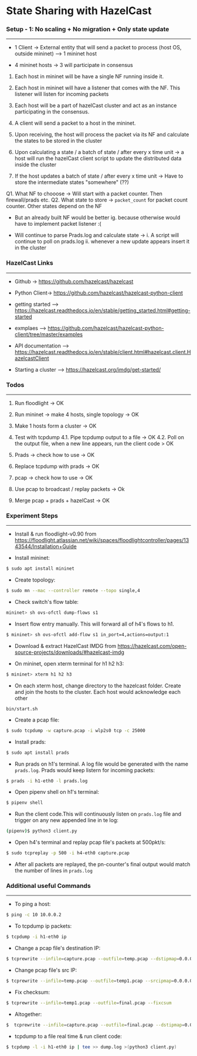 
# State Sharing with HazelCast


### Setup - 1: No scaling + No migration + Only state update
---------------------------------------------------------

- 1 Client -> External entity that will send a packet to process (host OS, outside mininet) --> 1 mininet host

- 4 mininet hosts -> 3 will participate in consensus


1. Each host in mininet will be have a single NF running inside it. 
2. Each host in mininet will have a listener that comes with the NF. This listener will listen for incoming packets
3. Each host will be a part of hazelCast cluster and act as an instance participating in the consensus.

4. A client will send a packet to a host in the mininet.
5. Upon receiving, the host will process the packet via its NF and calculate the states to be stored in the cluster
6. Upon calculating a state / a batch of state / after every x time unit -> 
	a host will run the hazelCast client script to update the distributed data inside the cluster

7. If the host updates a batch of state / after every x time unit ->
	Have to store the intermediate states "somewhere" (??)



Q1. What NF to chooose -> Will start with a packet counter. Then firewall/prads etc.
Q2. What state to store -> `packet_count` for packet count counter. Other states depend on the NF
* But an already built NF would be better ig. because otherwise would have to implement packet listener :(


* Will continue to parse Prads.log and calculate state ->
	i. A script will continue to poll on prads.log
	ii. whenever a new update appears insert it in the cluster



### HazelCast Links
-------------------

* Github -> https://github.com/hazelcast/hazelcast

* Python Client-> https://github.com/hazelcast/hazelcast-python-client

* getting started --> https://hazelcast.readthedocs.io/en/stable/getting_started.html#getting-started

* exmplaes --> https://github.com/hazelcast/hazelcast-python-client/tree/master/examples

* API documentation -->  https://hazelcast.readthedocs.io/en/stable/client.html#hazelcast.client.HazelcastClient

* Starting a cluster --> https://hazelcast.org/imdg/get-started/



### Todos
----------


1. Run floodlight -> OK
2. Run mininet -> make 4 hosts, single topology -> OK
3. Make 1 hosts form a cluster -> OK

4. Test with tcpdump
	4.1. Pipe tcpdump output to a file -> OK
	4.2. Poll on the output file, when a new line appears, run the client code > OK

5. Prads -> check how to use -> OK
6. Replace tcpdump with prads -> OK

7. pcap -> check how to use -> OK
8. Use pcap to broadcast / replay packets -> Ok

9. Merge pcap + prads + hazelCast -> OK



### Experiment Steps
--------------------

* Install & run floodlight-v0.90 from https://floodlight.atlassian.net/wiki/spaces/floodlightcontroller/pages/1343544/Installation+Guide

* Install mininet:
```bash
$ sudo apt install mininet
```

* Create topology:
```bash
$ sudo mn --mac --controller remote --topo single,4
```

* Check switch's flow table:
```bash
mininet> sh ovs-ofctl dump-flows s1
```

* Insert flow entry manually. This will forward all of h4's flows to h1.
```bash
$ mininet> sh ovs-ofctl add-flow s1 in_port=4,actions=output:1
```

* Download & extract HazelCast IMDG from https://hazelcast.com/open-source-projects/downloads/#hazelcast-imdg

* On mininet, open xterm terminal for h1 h2 h3:
```bash
$ mininet> xterm h1 h2 h3
```

* On each xterm host, change directory to the hazelcast folder. Create and join the hosts to the cluster. Each host would acknowledge each other
```
bin/start.sh
```

* Create a pcap file:
```bash
$ sudo tcpdump -w capture.pcap -i wlp2s0 tcp -c 25000
```

* Install prads:
```bash
$ sudo apt install prads
```

* Run prads on h1's terminal. A log file would be generated with the name `prads.log`. Prads would keep listern for incoming packets:
```bash
$ prads -i h1-eth0 -l prads.log
```

* Open pipenv shell on h1's terminal:
```bash
$ pipenv shell
```

* Run the client code.This will continuously listen on `prads.log` file and trigger on any new appended line in te log:
```bash
(pipenv)$ python3 client.py
```

* Open h4's terminal and replay pcap file's packets at 500pkt/s:
```bash
$ sudo tcpreplay -p 500 -i h4-eth0 capture.pcap  
```
* After all packets are replayed, the pn-counter's final output would match the number of lines in `prads.log`



### Additional useful Commands
---------------------------

* To ping a host:
```bash
$ ping -c 10 10.0.0.2
```

* To tcpdump ip packets:
```bash
$ tcpdump -i h1-eth0 ip
```

* Change a pcap file's destination IP:
```bash
$ tcprewrite --infile=capture.pcap --outfile=temp.pcap --dstipmap=0.0.0.0/0:10.0.0.1 --enet-dmac=00:00:00:00:00:01
```

* Change pcap file's src IP:
```bash
$ tcprewrite --infile=temp.pcap --outfile=temp1.pcap --srcipmap=0.0.0.0/0:10.0.0.4 --enet-smac=00:00:00:00:00:04
```

* Fix checksum:
```bash
$ tcprewrite --infile=temp1.pcap --outfile=final.pcap --fixcsum
```

* Altogether: 
```bash
$  tcprewrite --infile=capture.pcap --outfile=final.pcap --dstipmap=0.0.0.0/0:10.0.0.1 --enet-dmac=00:00:00:00:00:01 --srcipmap=0.0.0.0/0:10.0.0.4 --enet-smac=00:00:00:00:00:04 --fixcsum
```

* tcpdump to a file real time & run client code:
```bash
$ tcpdump -l -i h1-eth0 ip | tee >> dump.log >(python3 client.py)
```

